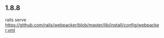 ## 1.8.8
rails serve
https://github.com/rails/webpacker/blob/master/lib/install/config/webpacker.yml

